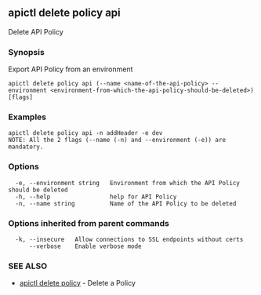 ## apictl delete policy api

Delete API Policy

### Synopsis

Export API Policy from an environment

```
apictl delete policy api (--name <name-of-the-api-policy> --environment <environment-from-which-the-api-policy-should-be-deleted>) [flags]
```

### Examples

```
apictl delete policy api -n addHeader -e dev
NOTE: All the 2 flags (--name (-n) and --environment (-e)) are mandatory.
```

### Options

```
  -e, --environment string   Environment from which the API Policy should be deleted
  -h, --help                 help for API Policy
  -n, --name string          Name of the API Policy to be deleted
```

### Options inherited from parent commands

```
  -k, --insecure   Allow connections to SSL endpoints without certs
      --verbose    Enable verbose mode
```

### SEE ALSO

* [apictl delete policy](apictl_delete_policy.md) - Delete a Policy

